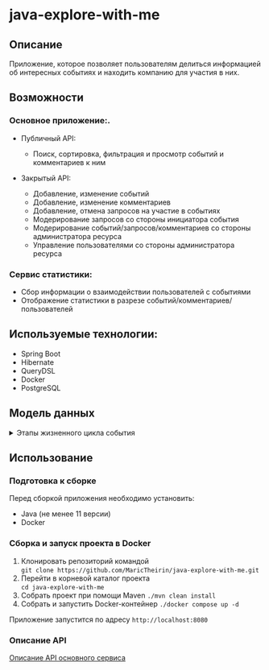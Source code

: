 # java-explore-with-me

## Описание
Приложение, которое позволяет пользователям делиться информацией об интересных событиях и находить компанию для участия в них. 

## Возможности

### Основное приложение:.

- Публичный API:
    - Поиск, сортировка, фильтрация и просмотр событий и комментариев к ним    
  
- Закрытый API:
    - Добавление, изменение событий
    - Добавление, изменение комментариев 
    - Добавление, отмена запросов на участие в событиях
    - Модерирование запросов со стороны инициатора события
    - Модерирование событий/запросов/комментариев со стороны администратора ресурса
    - Управление пользователями со стороны администратора ресурса
  

### Сервис статистики:
  - Сбор информации о взаимодействии пользователей с событиями
  - Отображение статистики в разрезе событий/комментариев/пользователей

## Используемые технологии:

- Spring Boot
- Hibernate
- QueryDSL
- Docker
- PostgreSQL

## Модель данных

<details>
<summary> Этапы жизненного цикла события </summary>


| Наименование               | Описание                                                                                                                                                                                           |
|----------------------------|----------------------------------------------------------------------------------------------------------------------------------------------------------------------------------------------------|
| `Создание`                   |                                                                                                                                                                                                    |
| `Ожидание публикации`        | В статус ожидания публикации событие переходит сразу после создания.                                                                                                                               |
| `Публикация`                 | В это состояние событие переводит администратор.|
| `Отмена публикации`          | В это состояние событие переходит в двух случаях: <br> - если администратор решил, что его нельзя публиковать; <br> - когда инициатор события решил отменить его на этапе ожидания публикации.|

</details>

## Использование

### Подготовка к сборке

Перед сборкой приложения необходимо установить:
- Java (не менее 11 версии)
- Docker

### Сборка и запуск проекта в Docker

1. Клонировать репозиторий командой  
```git clone https://github.com/MaricTheirin/java-explore-with-me.git```
2. Перейти в корневой каталог проекта   
```cd java-explore-with-me```   
3. Собрать проект при помощи Maven
```./mvn clean install```
4. Собрать и запустить Docker-контейнер
```./docker compose up -d```

Приложение запустится по адресу `http://localhost:8080`

### Описание API

[Описание API основного сервиса](https://marictheirin.github.io/java-explore-with-me-swagger-ui/)


